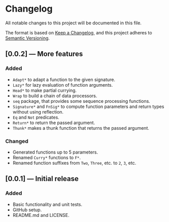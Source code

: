 # Changelog

All notable changes to this project will be documented in this file.

The format is based on [Keep a Changelog](https://keepachangelog.com/en/1.1.0/), and this project adheres to [Semantic Versioning](https://semver.org/spec/v2.0.0.html).

## [0.0.2] — More features

### Added

- `Adapt*` to adapt a function to the given signature.
- `Lazy*` for lazy evaluation of function arguments.
- `Head*` to make partial currying.
- `Wrap` to build a chain of data processors.
- `seq` package, that provides some sequence processing functions.
- `Signature*` and `FnSig*` to compute function parameters and return types without using reflection.
- `Eq` and `Not` predicates.
- `Return*` to return the passed argument.
- `Thunk*` makes a thunk function that returns the passed argument.

### Changed

- Generated functions up to 5 parameters.
- Renamed `Curry*` functions to `F*`.
- Renamed function suffixes from `Two`, `Three`, etc. to `2`, `3`, etc.

## [0.0.1] — Initial release

### Added

- Basic functionality and unit tests.
- GitHub setup.
- README.md and LICENSE.

